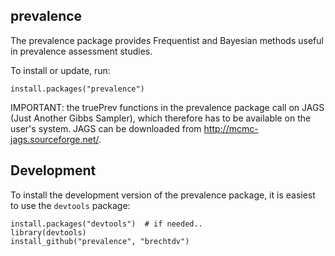## prevalence

The prevalence package provides Frequentist and Bayesian methods useful in prevalence assessment studies.

To install or update, run:

    install.packages("prevalence")

IMPORTANT: the truePrev functions in the prevalence package call on JAGS (Just Another Gibbs Sampler), which therefore has to be available on the user's system. JAGS can be downloaded from http://mcmc-jags.sourceforge.net/.


## Development

To install the development version of the prevalence package, it is easiest to use the `devtools` package:

    install.packages("devtools")  # if needed..
    library(devtools)
    install_github("prevalence", "brechtdv")